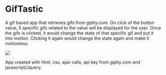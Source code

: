 # GifTastic

A gif based app that retrieves gifs from giphy.com. 
On click of the button value, 5 specific gifs related to the value will be displayed for the user.
Once the gifs is clicked, it would change the state of that specific gif and put it into motion.
Clicking it again would change the state again and make it motionless. 


![](search.gif)

App created with html, css, ajax calls, api key from giphy.com and javascript/Jquery.
